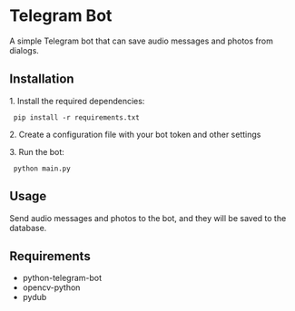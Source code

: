 <h1>Telegram Bot</h1>

A simple Telegram bot that can save audio messages and photos from dialogs.

## Installation

<p>
1. Install the required dependencies: <br>

<code>  pip install -r requirements.txt </code>

</p>
<p>
2. Create a configuration file with your bot token and other settings
</p>
<p>
3. Run the bot: <br>

<code> python main.py </code>

</p>

## Usage 

Send audio messages and photos to the bot, and they will be saved to the database.

## Requirements

- python-telegram-bot
- opencv-python
- pydub
